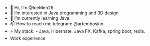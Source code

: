 - 👋 Hi, I’m @IceMen29
- 👀 I’m interested in Java programming and 3D design
- 🌱 I’m currently learning Java 
- 📫 How to reach me telegram: @artemboskin
- ⚡ My stack: - Java, Hibernate, Java FX, Kafka, spring boot, redis.
- Work experience

<!---
IceMen29/IceMen29 is a ✨ special ✨ repository because its `README.md` (this file) appears on your GitHub profile.
You can click the Preview link to take a look at your changes.
--->
